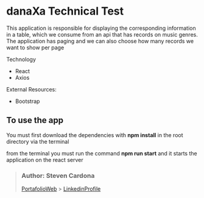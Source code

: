 # danaXa Technical Test

This application is responsible for displaying the corresponding information in a table, which we consume from an api that has records on music genres. The application has paging and we can also choose how many records we want to show per page

Technology

- React
- Axios

External Resources:

- Bootstrap

## To use the app

You must first download the dependencies with **npm install** in the root directory via the terminal

from the terminal you must run the command **npm run start** and it starts the application on the react server

> ### Author: Steven Cardona
>
> [PortafolioWeb](https://stevencar2004.github.io/PortafolioWeb/) > [LinkedinProfile](https://www.linkedin.com/in/stevencardona/)

